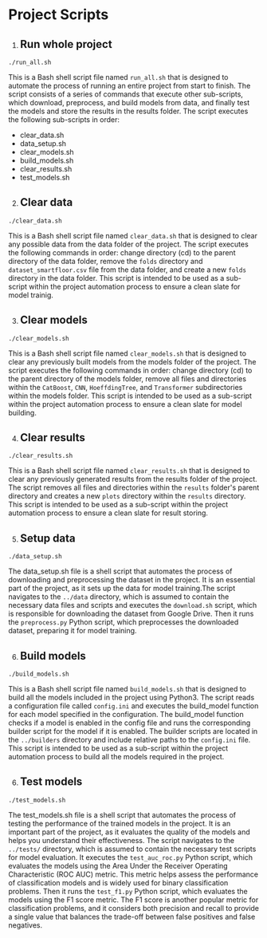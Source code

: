 # Project Scripts

1. ## Run whole project

```
./run_all.sh
```
This is a Bash shell script file named `run_all.sh` that is designed to automate the process of running an entire project from start to finish. The script consists of a series of commands that execute other sub-scripts, which download, preprocess, and build models from data, and finally test the models and store the results in the results folder. The script executes the following sub-scripts in order: 
 - clear_data.sh
 - data_setup.sh
 - clear_models.sh
 - build_models.sh
 - clear_results.sh
 - test_models.sh


2. ## Clear data

```
./clear_data.sh
```
This is a Bash shell script file named `clear_data.sh` that is designed to clear any possible data from the data folder of the project. The script executes the following commands in order: change directory (cd) to the parent directory of the data folder, remove the `folds` directory and `dataset_smartfloor.csv` file from the data folder, and create a new `folds` directory in the data folder. This script is intended to be used as a sub-script within the project automation process to ensure a clean slate for model trainig.

3. ## Clear models

```
./clear_models.sh
```
This is a Bash shell script file named `clear_models.sh` that is designed to clear any previously built models from the models folder of the project. The script executes the following commands in order: change directory (cd) to the parent directory of the models folder, remove all files and directories within the `CatBoost`, `CNN`, `HoeffdingTree`, and `Transformer` subdirectories within the models folder. This script is intended to be used as a sub-script within the project automation process to ensure a clean slate for model building.

4. ## Clear results

```
./clear_results.sh
```
This is a Bash shell script file named `clear_results.sh` that is designed to clear any previously generated results from the results folder of the project. The script removes all files and directories within the `results` folder's parent directory and creates a new `plots` directory within the `results` directory. This script is intended to be used as a sub-script within the project automation process to ensure a clean slate for result storing.

5. ## Setup data

```
./data_setup.sh
```
The data_setup.sh file is a shell script that automates the process of downloading and preprocessing the dataset in the project. It is an essential part of the project, as it sets up the data for model training.The script navigates to the `../data` directory, which is assumed to contain the necessary data files and scripts and executes the `download.sh` script, which is responsible for downloading the dataset from Google Drive. Then it runs the `preprocess.py` Python script, which preprocesses the downloaded dataset, preparing it for model training.

6. ## Build models

```
./build_models.sh
```
This is a Bash shell script file named `build_models.sh` that is designed to build all the models included in the project using Python3. The script reads a configuration file called `config.ini` and executes the build_model function for each model specified in the configuration. The build_model function checks if a model is enabled in the config file and runs the corresponding builder script for the model if it is enabled. The builder scripts are located in the `../builders` directory and include relative paths to the `config.ini` file. This script is intended to be used as a sub-script within the project automation process to build all the models required in the project.

6. ## Test models

```
./test_models.sh
```
The test_models.sh file is a shell script that automates the process of testing the performance of the trained models in the project. It is an important part of the project, as it evaluates the quality of the models and helps you understand their effectiveness. The script navigates to the `../tests/` directory, which is assumed to contain the necessary test scripts for model evaluation. It executes the `test_auc_roc.py` Python script, which evaluates the models using the Area Under the Receiver Operating Characteristic (ROC AUC) metric. This metric helps assess the performance of classification models and is widely used for binary classification problems. Then it runs the `test_f1.py` Python script, which evaluates the models using the F1 score metric. The F1 score is another popular metric for classification problems, and it considers both precision and recall to provide a single value that balances the trade-off between false positives and false negatives.
